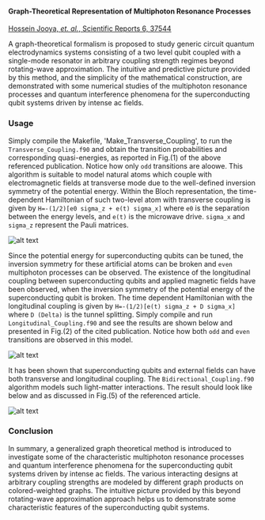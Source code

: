 #### Graph-Theoretical Representation of Multiphoton Resonance Processes

[Hossein Jooya, *et. al.*, Scientific Reports 6, 37544](https://www.nature.com/articles/srep37544)

A graph-theoretical formalism is proposed to study generic circuit quantum electrodynamics systems consisting of a two level qubit coupled with a single-mode resonator in arbitrary coupling strength regimes beyond rotating-wave approximation. The intuitive and predictive picture provided by this method, and the simplicity of the mathematical construction, are demonstrated with some numerical studies of the multiphoton resonance processes and quantum interference phenomena for the superconducting qubit systems driven by intense ac fields.

### Usage

Simply compile the Makefile, 'Make_Transverse_Coupling', to run the `Transverse_Coupling.f90` and obtain the transition probabilities and corresponding quasi-energies, as reported in Fig.(1) of the above referenced publication. Notice how only `odd` transitions are aloowe. This algorithm is suitable to model natural atoms which couple with electromagnetic fields at transverse mode due to the well-defined inversion symmetry of the potential energy. Within the Bloch 
representation, the time-dependent Hamiltonian of such two-level atom with transverse coupling is given by `H=-(1/2)[e0 sigma_z + e(t) sigma_x]` where `e0` is the separation between the energy levels, and `e(t)` is the microwave drive. `sigma_x` and `sigma_z` represent the Pauli matrices.

![alt text](https://github.com/hjooya/Chemical-Theory-and-Computation/blob/main/Graph%20Theoretical%20Approach%20to%20Multiphoton%20Absorption%20Spectra/Transverse_Coupling.jpg)

Since the potential energy for superconducting qubits can be tuned, the inversion symmetry for these artificial atoms can be broken and `even` multiphoton 
processes can be observed. The existence of the longitudinal coupling between superconducting qubits and applied magnetic fields have been observed, when the inversion symmetry of the potential energy of the superconducting qubit is broken. The time dependent Hamiltonian with the longitudinal coupling is given by `H=-(1/2)[e(t) sigma_z + D sigma_x]` where `D (Delta)` is the tunnel splitting. Simply compile and run `Longitudinal_Coupling.f90` and see the results are shown below and presented in Fig.(2) of the cited publication. Notice how both `odd` and `even` transitions are observed in this model.

![alt text](https://github.com/hjooya/Chemical-Theory-and-Computation/blob/main/Graph%20Theoretical%20Approach%20to%20Multiphoton%20Absorption%20Spectra/Longitudinal_Coupling.jpg)

It has been shown that superconducting qubits and external fields can have both transverse and longitudinal coupling. The `Bidirectional_Coupling.f90` algorithm models such light-matter interactions. The result should look like below and as discussed in Fig.(5) of the referenced article.

![alt text](https://github.com/hjooya/Chemical-Theory-and-Computation/blob/main/Graph%20Theoretical%20Approach%20to%20Multiphoton%20Absorption%20Spectra/Bidirectional_Coupling.jpg)


### Conclusion
In summary, a generalized graph theoretical method is introduced to investigate some of the characteristic multiphoton resonance processes and quantum interference phenomena for the superconducting qubit systems driven by intense ac fields. The various interacting designs at arbitrary coupling strengths are modeled by different graph products on colored-weighted graphs. The intuitive picture provided by this beyond rotating-wave approximation approach helps us to demonstrate some characteristic features of the superconducting qubit systems. 
